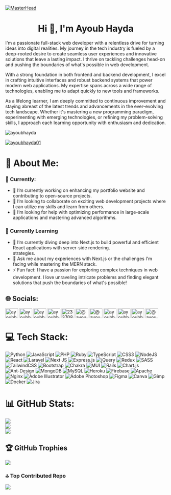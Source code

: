 [![MasterHead](https://res.cloudinary.com/duxego3ja/image/upload/v1707675569/github-readme-profile/tcm5uya1dy2cdkq7gnte.jpg)](https://github.com/ayoubhayda)

<h1 align="center">Hi 👋, I'm Ayoub Hayda</h1>

<p>I'm a passionate full-stack web developer with a relentless drive for turning ideas into digital realities. My journey in the tech industry is fueled by a deep-rooted desire to create seamless user experiences and innovative solutions that leave a lasting impact. I thrive on tackling challenges head-on and pushing the boundaries of what's possible in web development.</p>

<p>With a strong foundation in both frontend and backend development, I excel in crafting intuitive interfaces and robust backend systems that power modern web applications. My expertise spans across a wide range of technologies, enabling me to adapt quickly to new tools and frameworks.</p>

<p>As a lifelong learner, I am deeply committed to continuous improvement and staying abreast of the latest trends and advancements in the ever-evolving tech landscape. Whether it's mastering a new programming paradigm, experimenting with emerging technologies, or refining my problem-solving skills, I approach each learning opportunity with enthusiasm and dedication.</p>

<p align="left"> <img src="https://komarev.com/ghpvc/?username=ayoubhayda&label=Profile%20views&color=0e75b6&style=flat" alt="ayoubhayda" /> </p>

<p align="left"> <a href="https://twitter.com/ayoubhayda01" target="blank"><img src="https://img.shields.io/twitter/follow/ayoubhayda01?logo=twitter&style=for-the-badge" alt="ayoubhayda01" /></a> </p>

# 💫 About Me:

### 💼 Currently:
 - 🔭 I’m currently working on enhancing my portfolio website and contributing to open-source projects.<br>
 - 👯 I’m looking to collaborate on exciting web development projects where I can utilize my skills and learn from others.<br>
 - 🤝 I’m looking for help with optimizing performance in large-scale applications and mastering advanced algorithms.

### 🌱 Currently Learning
 - 🌱 I’m currently diving deep into Next.js to build powerful and efficient React applications with server-side rendering.<br>
 strategies.<br>
 - 💬 Ask me about my experiences with Next.js or the challenges I'm facing while mastering the MERN stack.<br>
 - ⚡ Fun fact: I have a passion for exploring complex techniques in web development. I love unraveling intricate problems and finding elegant solutions that push the boundaries of what's possible!

## 🌐 Socials:
<p align="left">
<a href="https://codepen.io/ayoubhayda" target="blank"><img align="center" src="https://raw.githubusercontent.com/rahuldkjain/github-profile-readme-generator/master/src/images/icons/Social/codepen.svg" alt="ayoubhayda" height="30" width="40" /></a>
<a href="https://dev.to/ayoubhayda" target="blank"><img align="center" src="https://raw.githubusercontent.com/rahuldkjain/github-profile-readme-generator/master/src/images/icons/Social/devto.svg" alt="ayoubhayda" height="30" width="40" /></a>
<a href="https://twitter.com/ayoubhayda01" target="blank"><img align="center" src="https://raw.githubusercontent.com/rahuldkjain/github-profile-readme-generator/master/src/images/icons/Social/twitter.svg" alt="ayoubhayda01" height="30" width="40" /></a>
<a href="https://linkedin.com/in/ayoubhayda" target="blank"><img align="center" src="https://raw.githubusercontent.com/rahuldkjain/github-profile-readme-generator/master/src/images/icons/Social/linked-in-alt.svg" alt="ayoubhayda" height="30" width="40" /></a>
<a href="https://stackoverflow.com/users/23370891/ayoub-hayda" target="blank"><img align="center" src="https://raw.githubusercontent.com/rahuldkjain/github-profile-readme-generator/master/src/images/icons/Social/stack-overflow.svg" alt="23370891/ayoub-hayda" height="30" width="40" /></a>
<a href="https://hashnode.com/@ayoubhayda" target="blank"><img align="center" src="https://raw.githubusercontent.com/rahuldkjain/github-profile-readme-generator/master/src/images/icons/Social/hashnode.svg" alt="@ayoubhayda" height="30" width="40" /></a>
<a href="https://medium.com/@ayoubhayda" target="blank"><img align="center" src="https://raw.githubusercontent.com/rahuldkjain/github-profile-readme-generator/master/src/images/icons/Social/medium.svg" alt="@ayoubhayda" height="30" width="40" /></a>
<a href="https://www.codechef.com/users/ayoubhayda" target="blank"><img align="center" src="https://cdn.jsdelivr.net/npm/simple-icons@3.1.0/icons/codechef.svg" alt="ayoubhayda" height="30" width="40" /></a>
<a href="https://www.hackerrank.com/ayoubhayda01" target="blank"><img align="center" src="https://raw.githubusercontent.com/rahuldkjain/github-profile-readme-generator/master/src/images/icons/Social/hackerrank.svg" alt="ayoubhayda01" height="30" width="40" /></a>
<a href="https://www.leetcode.com/ayoubhayda" target="blank"><img align="center" src="https://raw.githubusercontent.com/rahuldkjain/github-profile-readme-generator/master/src/images/icons/Social/leet-code.svg" alt="ayoubhayda" height="30" width="40" /></a>
<a href="https://www.hackerearth.com/@ayoub72" target="blank"><img align="center" src="https://raw.githubusercontent.com/rahuldkjain/github-profile-readme-generator/master/src/images/icons/Social/hackerearth.svg" alt="@ayoub72" height="30" width="40" /></a>
</p>

# 💻 Tech Stack:
![Python](https://img.shields.io/badge/python-3670A0?style=for-the-badge&logo=python&logoColor=ffdd54) ![JavaScript](https://img.shields.io/badge/javascript-%23323330.svg?style=for-the-badge&logo=javascript&logoColor=%23F7DF1E) ![PHP](https://img.shields.io/badge/php-%23777BB4.svg?style=for-the-badge&logo=php&logoColor=white) ![Ruby](https://img.shields.io/badge/ruby-%23CC342D.svg?style=for-the-badge&logo=ruby&logoColor=white) ![TypeScript](https://img.shields.io/badge/typescript-%23007ACC.svg?style=for-the-badge&logo=typescript&logoColor=white) ![CSS3](https://img.shields.io/badge/css3-%231572B6.svg?style=for-the-badge&logo=css3&logoColor=white) ![NodeJS](https://img.shields.io/badge/node.js-6DA55F?style=for-the-badge&logo=node.js&logoColor=white) ![React](https://img.shields.io/badge/react-%2320232a.svg?style=for-the-badge&logo=react&logoColor=%2361DAFB) ![Laravel](https://img.shields.io/badge/laravel-%23FF2D20.svg?style=for-the-badge&logo=laravel&logoColor=white) ![Next JS](https://img.shields.io/badge/Next-black?style=for-the-badge&logo=next.js&logoColor=white) ![Express.js](https://img.shields.io/badge/express.js-%23404d59.svg?style=for-the-badge&logo=express&logoColor=%2361DAFB) ![jQuery](https://img.shields.io/badge/jquery-%230769AD.svg?style=for-the-badge&logo=jquery&logoColor=white) ![Redux](https://img.shields.io/badge/redux-%23593d88.svg?style=for-the-badge&logo=redux&logoColor=white) ![SASS](https://img.shields.io/badge/SASS-hotpink.svg?style=for-the-badge&logo=SASS&logoColor=white) ![TailwindCSS](https://img.shields.io/badge/tailwindcss-%2338B2AC.svg?style=for-the-badge&logo=tailwind-css&logoColor=white) ![Bootstrap](https://img.shields.io/badge/bootstrap-%238511FA.svg?style=for-the-badge&logo=bootstrap&logoColor=white) ![Chakra](https://img.shields.io/badge/chakra-%234ED1C5.svg?style=for-the-badge&logo=chakraui&logoColor=white) ![MUI](https://img.shields.io/badge/MUI-%230081CB.svg?style=for-the-badge&logo=mui&logoColor=white) ![Rails](https://img.shields.io/badge/rails-%23CC0000.svg?style=for-the-badge&logo=ruby-on-rails&logoColor=white) ![Chart.js](https://img.shields.io/badge/chart.js-F5788D.svg?style=for-the-badge&logo=chart.js&logoColor=white) ![Ant-Design](https://img.shields.io/badge/-AntDesign-%230170FE?style=for-the-badge&logo=ant-design&logoColor=white) ![MongoDB](https://img.shields.io/badge/MongoDB-%234ea94b.svg?style=for-the-badge&logo=mongodb&logoColor=white) ![MySQL](https://img.shields.io/badge/mysql-%2300000f.svg?style=for-the-badge&logo=mysql&logoColor=white) ![Heroku](https://img.shields.io/badge/heroku-%23430098.svg?style=for-the-badge&logo=heroku&logoColor=white) ![Firebase](https://img.shields.io/badge/firebase-%23039BE5.svg?style=for-the-badge&logo=firebase) ![Apache](https://img.shields.io/badge/apache-%23D42029.svg?style=for-the-badge&logo=apache&logoColor=white) ![Nginx](https://img.shields.io/badge/nginx-%23009639.svg?style=for-the-badge&logo=nginx&logoColor=white) ![Adobe Illustrator](https://img.shields.io/badge/adobe%20illustrator-%23FF9A00.svg?style=for-the-badge&logo=adobe%20illustrator&logoColor=white) ![Adobe Photoshop](https://img.shields.io/badge/adobe%20photoshop-%2331A8FF.svg?style=for-the-badge&logo=adobe%20photoshop&logoColor=white) ![Figma](https://img.shields.io/badge/figma-%23F24E1E.svg?style=for-the-badge&logo=figma&logoColor=white) ![Canva](https://img.shields.io/badge/Canva-%2300C4CC.svg?style=for-the-badge&logo=Canva&logoColor=white) ![Gimp](https://img.shields.io/badge/Gimp-657D8B?style=for-the-badge&logo=gimp&logoColor=FFFFFF) ![Docker](https://img.shields.io/badge/docker-%230db7ed.svg?style=for-the-badge&logo=docker&logoColor=white) ![Jira](https://img.shields.io/badge/jira-%230A0FFF.svg?style=for-the-badge&logo=jira&logoColor=white)
# 📊 GitHub Stats:
![](https://github-readme-stats.vercel.app/api?username=ayoubhayda&theme=dark&hide_border=false&include_all_commits=true&count_private=true)<br/>
![](https://github-readme-streak-stats.herokuapp.com/?user=ayoubhayda&theme=dark&hide_border=false)<br/>
![](https://github-readme-stats.vercel.app/api/top-langs/?username=ayoubhayda&theme=dark&hide_border=false&include_all_commits=true&count_private=true&layout=compact)

## 🏆 GitHub Trophies
![](https://github-profile-trophy.vercel.app/?username=ayoubhayda&theme=radical&no-frame=false&no-bg=false&margin-w=4)

### 🔝 Top Contributed Repo
![](https://github-contributor-stats.vercel.app/api?username=ayoubhayda&limit=5&theme=dark&combine_all_yearly_contributions=true)


<!-- Proudly created with GPRM ( https://gprm.itsvg.in ) -->

